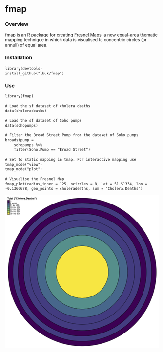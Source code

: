 # fmap

### Overview

fmap is an R package for creating [Fresnel Maps](https://www.liamthomasbolton.com/portfolio/FresnelMap/), a new equal-area thematic mapping technique in which data is visualised to concentric circles (or annuli) of equal area.

### Installation

    library(devtools)
    install_github("lbuk/fmap")

### Use

    library(fmap)

    # Load the sf dataset of cholera deaths
    data(choleradeaths)
    
    # Load the sf dataset of Soho pumps
    data(sohopumps)

    # Filter the Broad Street Pump from the dataset of Soho pumps
    broadstpump = 
        sohopumps %>%
        filter(Soho.Pump == "Broad Street")

    # Set to static mapping in tmap. For interactive mapping use tmap_mode("view")
    tmap_mode("plot")

    # Visualise the Fresnel Map
    fmap_plot(radius_inner = 125, ncircles = 8, lat = 51.51334, lon = -0.1366678, geo_points = choleradeaths, sum = "Cholera.Deaths")

![](https://github.com/lbuk/fmap/blob/master/img/fmap_johnsnow_example.png)

